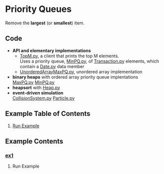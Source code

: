 # Priority Queues
Remove the **largest** (or **smallest**) item.

## Code
  * **API and elementary implementations**    
    * [TopM.py](../py/AlgsSedgewickWayne/TopM.py), 
      a client that prints the top M elements.     
      Uses a priority queue, [MinPQ.py](../py/AlgsSedgewickWayne/MinPQ.py), of 
      [Transaction.py](../py/AlgsSedgewickWayne/Transaction.py) elements, which contain a
      [Date.py](../py/AlgsSedgewickWayne/Date.py) data member
    * [UnorderedArrayMaxPQ.py](../py/AlgsSedgewickWayne/UnorderedArrayMaxPQ.py), 
      unordered array implementation    
  * **binary heaps** with ordered array priority queue implentations    
    [MaxPQ.py](../py/AlgsSedgewickWayne/MaxPQ.py)
    [MinPQ.py](../py/AlgsSedgewickWayne/MinPQ.py)
  * **heapsort** with [Heap.py](../py/AlgsSedgewickWayne/Heap.py)   
  * **event-driven simulation**    
    [CollisionSystem.py](../py/AlgsSedgewickWayne/CollisionSystem.py)
    [Particle.py](../py/AlgsSedgewickWayne/Particle.py)

## Example Table of Contents
  1. [Run Example](#ex1)

## Example Contents
### [ex1](#example-contents)
1. Run Example
